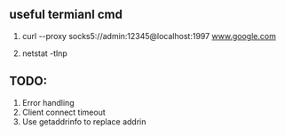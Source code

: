 ## useful termianl cmd
1. curl --proxy socks5://admin:12345@localhost:1997 www.google.com

2. netstat -tlnp


## TODO:
1. Error handling
2. Client connect timeout
3. Use getaddrinfo to replace addrin
